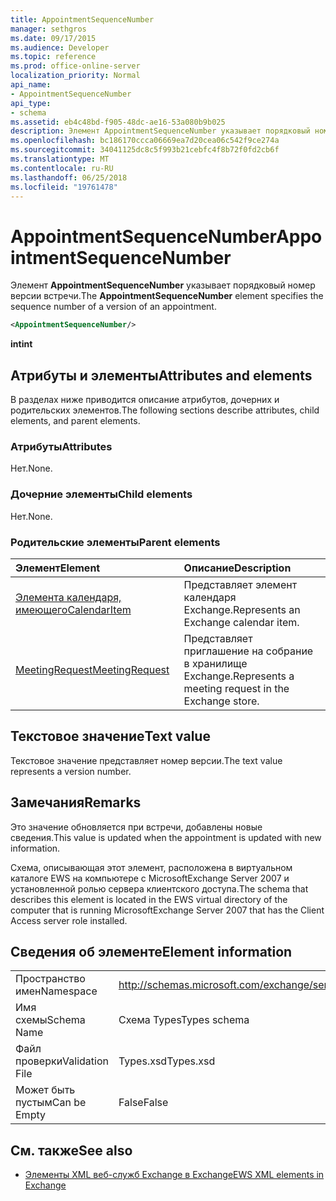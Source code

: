 ```yaml
---
title: AppointmentSequenceNumber
manager: sethgros
ms.date: 09/17/2015
ms.audience: Developer
ms.topic: reference
ms.prod: office-online-server
localization_priority: Normal
api_name:
- AppointmentSequenceNumber
api_type:
- schema
ms.assetid: eb4c48bd-f905-48dc-ae16-53a080b9b025
description: Элемент AppointmentSequenceNumber указывает порядковый номер версии встречи.
ms.openlocfilehash: bc186170ccca06669ea7d20cea06c542f9ce274a
ms.sourcegitcommit: 34041125dc8c5f993b21cebfc4f8b72f0fd2cb6f
ms.translationtype: MT
ms.contentlocale: ru-RU
ms.lasthandoff: 06/25/2018
ms.locfileid: "19761478"
---
```

# <a name="appointmentsequencenumber"></a><span data-ttu-id="0fda0-103">AppointmentSequenceNumber</span><span class="sxs-lookup"><span data-stu-id="0fda0-103">AppointmentSequenceNumber</span></span>

<span data-ttu-id="0fda0-104">Элемент **AppointmentSequenceNumber** указывает порядковый номер версии встречи.</span><span class="sxs-lookup"><span data-stu-id="0fda0-104">The **AppointmentSequenceNumber** element specifies the sequence number of a version of an appointment.</span></span> 
  
```xml
<AppointmentSequenceNumber/>
```

 <span data-ttu-id="0fda0-105">**int**</span><span class="sxs-lookup"><span data-stu-id="0fda0-105">**int**</span></span>
## <a name="attributes-and-elements"></a><span data-ttu-id="0fda0-106">Атрибуты и элементы</span><span class="sxs-lookup"><span data-stu-id="0fda0-106">Attributes and elements</span></span>

<span data-ttu-id="0fda0-107">В разделах ниже приводится описание атрибутов, дочерних и родительских элементов.</span><span class="sxs-lookup"><span data-stu-id="0fda0-107">The following sections describe attributes, child elements, and parent elements.</span></span>
  
### <a name="attributes"></a><span data-ttu-id="0fda0-108">Атрибуты</span><span class="sxs-lookup"><span data-stu-id="0fda0-108">Attributes</span></span>

<span data-ttu-id="0fda0-109">Нет.</span><span class="sxs-lookup"><span data-stu-id="0fda0-109">None.</span></span>
  
### <a name="child-elements"></a><span data-ttu-id="0fda0-110">Дочерние элементы</span><span class="sxs-lookup"><span data-stu-id="0fda0-110">Child elements</span></span>

<span data-ttu-id="0fda0-111">Нет.</span><span class="sxs-lookup"><span data-stu-id="0fda0-111">None.</span></span>
  
### <a name="parent-elements"></a><span data-ttu-id="0fda0-112">Родительские элементы</span><span class="sxs-lookup"><span data-stu-id="0fda0-112">Parent elements</span></span>

|<span data-ttu-id="0fda0-113">**Элемент**</span><span class="sxs-lookup"><span data-stu-id="0fda0-113">**Element**</span></span>|<span data-ttu-id="0fda0-114">**Описание**</span><span class="sxs-lookup"><span data-stu-id="0fda0-114">**Description**</span></span>|
|:-----|:-----|
|[<span data-ttu-id="0fda0-115">Элемента календаря, имеющего</span><span class="sxs-lookup"><span data-stu-id="0fda0-115">CalendarItem</span></span>](calendaritem.md) <br/> |<span data-ttu-id="0fda0-116">Представляет элемент календаря Exchange.</span><span class="sxs-lookup"><span data-stu-id="0fda0-116">Represents an Exchange calendar item.</span></span>  <br/> |
|[<span data-ttu-id="0fda0-117">MeetingRequest</span><span class="sxs-lookup"><span data-stu-id="0fda0-117">MeetingRequest</span></span>](meetingrequest.md) <br/> |<span data-ttu-id="0fda0-118">Представляет приглашение на собрание в хранилище Exchange.</span><span class="sxs-lookup"><span data-stu-id="0fda0-118">Represents a meeting request in the Exchange store.</span></span>  <br/> |
   
## <a name="text-value"></a><span data-ttu-id="0fda0-119">Текстовое значение</span><span class="sxs-lookup"><span data-stu-id="0fda0-119">Text value</span></span>

<span data-ttu-id="0fda0-120">Текстовое значение представляет номер версии.</span><span class="sxs-lookup"><span data-stu-id="0fda0-120">The text value represents a version number.</span></span>
  
## <a name="remarks"></a><span data-ttu-id="0fda0-121">Замечания</span><span class="sxs-lookup"><span data-stu-id="0fda0-121">Remarks</span></span>

<span data-ttu-id="0fda0-122">Это значение обновляется при встречи, добавлены новые сведения.</span><span class="sxs-lookup"><span data-stu-id="0fda0-122">This value is updated when the appointment is updated with new information.</span></span> 
  
<span data-ttu-id="0fda0-123">Схема, описывающая этот элемент, расположена в виртуальном каталоге EWS на компьютере с MicrosoftExchange Server 2007 и установленной ролью сервера клиентского доступа.</span><span class="sxs-lookup"><span data-stu-id="0fda0-123">The schema that describes this element is located in the EWS virtual directory of the computer that is running MicrosoftExchange Server 2007 that has the Client Access server role installed.</span></span>
  
## <a name="element-information"></a><span data-ttu-id="0fda0-124">Сведения об элементе</span><span class="sxs-lookup"><span data-stu-id="0fda0-124">Element information</span></span>

|||
|:-----|:-----|
|<span data-ttu-id="0fda0-125">Пространство имен</span><span class="sxs-lookup"><span data-stu-id="0fda0-125">Namespace</span></span>  <br/> |http://schemas.microsoft.com/exchange/services/2006/types  <br/> |
|<span data-ttu-id="0fda0-126">Имя схемы</span><span class="sxs-lookup"><span data-stu-id="0fda0-126">Schema Name</span></span>  <br/> |<span data-ttu-id="0fda0-127">Схема Types</span><span class="sxs-lookup"><span data-stu-id="0fda0-127">Types schema</span></span>  <br/> |
|<span data-ttu-id="0fda0-128">Файл проверки</span><span class="sxs-lookup"><span data-stu-id="0fda0-128">Validation File</span></span>  <br/> |<span data-ttu-id="0fda0-129">Types.xsd</span><span class="sxs-lookup"><span data-stu-id="0fda0-129">Types.xsd</span></span>  <br/> |
|<span data-ttu-id="0fda0-130">Может быть пустым</span><span class="sxs-lookup"><span data-stu-id="0fda0-130">Can be Empty</span></span>  <br/> |<span data-ttu-id="0fda0-131">False</span><span class="sxs-lookup"><span data-stu-id="0fda0-131">False</span></span>  <br/> |
   
## <a name="see-also"></a><span data-ttu-id="0fda0-132">См. также</span><span class="sxs-lookup"><span data-stu-id="0fda0-132">See also</span></span>

- [<span data-ttu-id="0fda0-133">Элементы XML веб-служб Exchange в Exchange</span><span class="sxs-lookup"><span data-stu-id="0fda0-133">EWS XML elements in Exchange</span></span>](ews-xml-elements-in-exchange.md)

